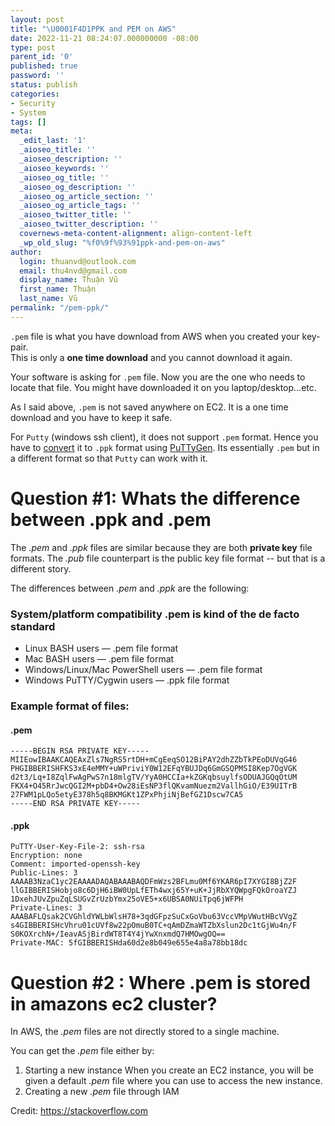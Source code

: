 ```yaml
---
layout: post
title: "\U0001F4D1PPK and PEM on AWS"
date: 2022-11-21 08:24:07.000000000 -08:00
type: post
parent_id: '0'
published: true
password: ''
status: publish
categories:
- Security
- System
tags: []
meta:
  _edit_last: '1'
  _aioseo_title: ''
  _aioseo_description: ''
  _aioseo_keywords: ''
  _aioseo_og_title: ''
  _aioseo_og_description: ''
  _aioseo_og_article_section: ''
  _aioseo_og_article_tags: ''
  _aioseo_twitter_title: ''
  _aioseo_twitter_description: ''
  covernews-meta-content-alignment: align-content-left
  _wp_old_slug: "%f0%9f%93%91ppk-and-pem-on-aws"
author:
  login: thuanvd@outlook.com
  email: thu4nvd@gmail.com
  display_name: Thuận Vũ
  first_name: Thuận
  last_name: Vũ
permalink: "/pem-ppk/"
---
```

<p><!-- wp:kadence/tableofcontents {"uniqueID":"_0ddc26-6d","containerBackground":"#abb8c3","enableTitle":false,"titleColor":"#abb8c3"} /--></p>
<p><!-- wp:paragraph --></p>
<p><code>.pem</code> file is what you have download from AWS when you created your key-pair. <br />This is only a <strong>one time download</strong> and you cannot download it again.</p>
<p><!-- /wp:paragraph --></p>
<p><!-- wp:paragraph --></p>
<p>Your software is asking for <code>.pem</code> file. Now you are the one who needs to locate that file. You might have downloaded it on you laptop/desktop...etc.</p>
<p><!-- /wp:paragraph --></p>
<p><!-- wp:paragraph --></p>
<p>As I said above, <code>.pem</code> is not saved anywhere on EC2. It is a one time download and you have to keep it safe.</p>
<p><!-- /wp:paragraph --></p>
<p><!-- wp:paragraph --></p>
<p>For <code>Putty</code> (windows ssh client), it does not support <code>.pem</code> format. Hence you have to <a href="http://glassonionblog.wordpress.com/2012/01/29/connect-to-an-ec2-instance-with-putty-winscp/">convert</a> it to <code>.ppk</code> format using <a href="http://the.earth.li/~sgtatham/putty/latest/x86/puttygen.exe">PuTTyGen</a>. Its essentially <code>.pem</code> but in a different format so that <code>Putty</code> can work with it.</p>
<p><!-- /wp:paragraph --></p>
<p><!-- wp:paragraph --></p>
<p><!-- /wp:paragraph --></p>
<p><!-- wp:heading {"level":1} --></p>
<h1>Question #1: Whats the difference between .ppk and .pem</h1>
<p><!-- /wp:heading --></p>
<p><!-- wp:paragraph --></p>
<p>The <em>.pem</em> and <em>.ppk</em> files are similar because they are both <strong>private key</strong> file formats. The <em>.pub</em> file counterpart is the public key file format -- but that is a different story.</p>
<p><!-- /wp:paragraph --></p>
<p><!-- wp:paragraph --></p>
<p>The differences between <em>.pem</em> and <em>.ppk</em> are the following:</p>
<p><!-- /wp:paragraph --></p>
<p><!-- wp:heading {"level":3} --></p>
<h3>System/platform compatibility .pem is kind of the de facto standard</h3>
<p><!-- /wp:heading --></p>
<p><!-- wp:list --></p>
<ul>
<li>Linux BASH users — .pem file format</li>
<li>Mac BASH users — .pem file format</li>
<li>Windows/Linux/Mac PowerShell users — .pem file format</li>
<li>Windows PuTTY/Cygwin users — .ppk file format</li>
</ul>
<p><!-- /wp:list --></p>
<p><!-- wp:heading {"level":3} --></p>
<h3>Example format of files:</h3>
<p><!-- /wp:heading --></p>
<p><!-- wp:heading {"level":4} --></p>
<h4>.pem</h4>
<p><!-- /wp:heading --></p>
<p><!-- wp:code --></p>
<pre class="wp-block-code"><code>-----BEGIN RSA PRIVATE KEY-----
MIIEowIBAAKCAQEAxZls7NgRS5rtDH+mCgEeqSO12BiPAY2dhZZbTkPEoDUVqG46
PHGIBBERISHFKS3xE4eMMY+uWPriviY0W12EFqYBUJDq6GmGSQPMSI8Kep7OgVGK
d2t3/Lq+I8ZqlFwAgPwS7n18mlgTV/YyA0HCCIa+kZGKqbsuylfsODUAJGQqOtUM
FKX4+O45RrJwcQGI2M+pbD4+Ow28iEsNP3flQKvamNuezm2VallhGiO/E39UITrB
27FWM1pLQo5etyE378h5q8BKMGKt1ZPxPhjiNjBefGZ1Dscw7CA5
-----END RSA PRIVATE KEY-----</code></pre>
<p><!-- /wp:code --></p>
<p><!-- wp:heading {"level":4} --></p>
<h4>.ppk</h4>
<p><!-- /wp:heading --></p>
<p><!-- wp:code --></p>
<pre class="wp-block-code"><code>PuTTY-User-Key-File-2: ssh-rsa
Encryption: none
Comment: imported-openssh-key
Public-Lines: 3
AAAAB3NzaC1yc2EAAAADAQABAAABAQDFmWzs2BFLmu0Mf6YKAR6pI7XYGI8BjZ2F
llGIBBERISHobjo8c6DjH6iBW0UpLfETh4wxj65Y+uK+JjRbXYQWpgFQkOroaYZJ
1DxehJUvZpuZqLSUGvZrUzbYmx25oVE5+x6UBSA0NUiTpq6jWFPH
Private-Lines: 3
AAABAFLQsak2CVGhldYWLbWlsH78+3qdGFpzSuCxGoVbu63VccVMpVWutHBcVVgZ
s4GIBBERISHcVhru01cUVf8w22pOmuB0TC+qAmDZmaWTZbXslun2Dc1tGjWu4n/F
S0KOXrchN+/IeavASjBirdWT8T4Y4jYwXnxmdQ7HMOwgOQ==
Private-MAC: 5fGIBBERISHda60d2e8b049e655e4a8a78bb18dc</code></pre>
<p><!-- /wp:code --></p>
<p><!-- wp:heading {"level":1} --></p>
<h1>Question #2 : Where .pem is stored in amazons ec2 cluster?</h1>
<p><!-- /wp:heading --></p>
<p><!-- wp:paragraph --></p>
<p>In AWS, the <em>.pem</em> files are not directly stored to a single machine.</p>
<p><!-- /wp:paragraph --></p>
<p><!-- wp:paragraph --></p>
<p>You can get the <em>.pem</em> file either by:</p>
<p><!-- /wp:paragraph --></p>
<p><!-- wp:list {"ordered":true} --></p>
<ol>
<li>Starting a new instance When you create an EC2 instance, you will be given a default <em>.pem</em> file where you can use to access the new instance.</li>
<li>Creating a new <em>.pem</em> file through IAM</li>
</ol>
<p><!-- /wp:list --></p>
<p><!-- wp:paragraph --></p>
<p><!-- /wp:paragraph --></p>
<p><!-- wp:paragraph --></p>
<p>Credit: <a href="https://stackoverflow.com/questions/20367694/whats-the-difference-between-ppk-and-pem-where-pem-is-stored-in-amazons-ec2" target="_blank" rel="noopener">https://stackoverflow.com</a></p>
<p><!-- /wp:paragraph --></p>
